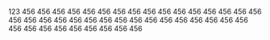 123
456
456
456
456
456
456
456
456
456
456
456
456
456
456
456
456
456
456
456
456
456
456
456
456
456
456
456
456
456
456
456
456
456
456
456
456
456
456
456
456
456

